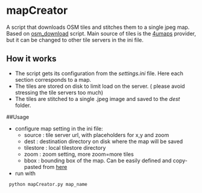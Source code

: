 # mapCreator
A script that downloads OSM tiles and stitches them to a single jpeg map. Based on [osm_download](https://github.com/maxolasersquad/osm_download) script.
Main source of tiles is the [4umaps](http://www.4umaps.eu) provider, but it can be changed to other tile servers in the ini file.

## How it works
* The script gets its configuration from the *settings.ini* file. Here each section corresponds to a map.
* The tiles are stored on disk to limit load on the server. ( please avoid stressing the tile servers too much)
* The tiles are stitched to a single .jpeg image and saved to the *dest* folder.

##Usage
* configure map setting in the ini file:
    * source : tile server url, with placeholders for x,y and zoom
    * dest : destination directory on disk where the map will be saved
    * tilestore : local tilestore directory
    * zoom : zoom setting, more zoom=more tiles
    * bbox : bounding box of the map. Can be easily defined and copy-pasted from [here](http://www.oche.de/~junker/OSM/bbox-tool/bbox.html)
* run with  
```sh
 python mapCreator.py map_name
```    





